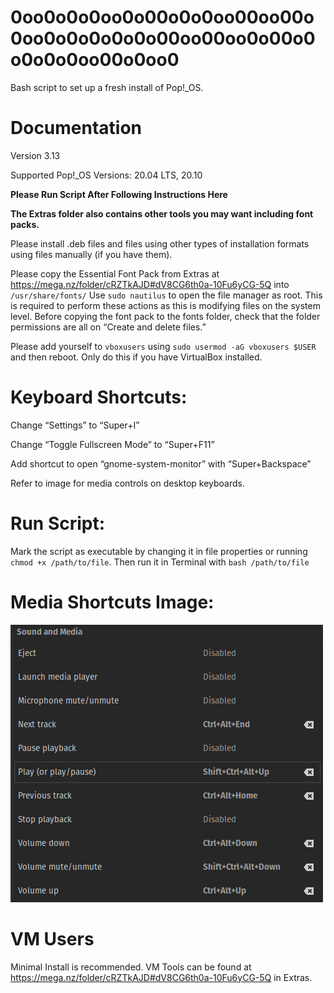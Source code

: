 # 0oo0o0o0oo0o00o0o0oo00oo00o0oo0o0o0o0o0o00oo00oo0o00o0o0o0o0oo00o0oo0
Bash script to set up a fresh install of Pop!_OS.


# Documentation

Version 3.13

Supported Pop!_OS Versions: 20.04 LTS, 20.10

**Please Run Script After Following Instructions Here**

**The Extras folder also contains other tools you may want including font packs.**

Please install .deb files and files using other types of installation formats using files manually (if you have them).

Please copy the Essential Font Pack from Extras at https://mega.nz/folder/cRZTkAJD#dV8CG6th0a-10Fu6yCG-5Q into `/usr/share/fonts/` Use `sudo nautilus` to open the file manager as root. This is required to perform these actions as this is modifying files on the system level. Before copying the font pack to the fonts folder, check that the folder permissions are all on “Create and delete files.”

Please add yourself to `vboxusers` using `sudo usermod -aG vboxusers $USER` and then reboot. Only do this if you have VirtualBox installed.


# Keyboard Shortcuts:

Change “Settings” to “Super+I”

Change “Toggle Fullscreen Mode” to “Super+F11”

Add shortcut to open “gnome-system-monitor” with “Super+Backspace”

Refer to image for media controls on desktop keyboards.


# Run Script:

Mark the script as executable by changing it in file properties or running `chmod +x /path/to/file`. Then run it in Terminal with `bash /path/to/file`


# Media Shortcuts Image:
![Error](https://raw.githubusercontent.com/TechnologyMan101/pop-os-setup-script/master/Media_Shortcuts_Desktop_Pop.png)


# VM Users

Minimal Install is recommended. VM Tools can be found at  https://mega.nz/folder/cRZTkAJD#dV8CG6th0a-10Fu6yCG-5Q in Extras.
